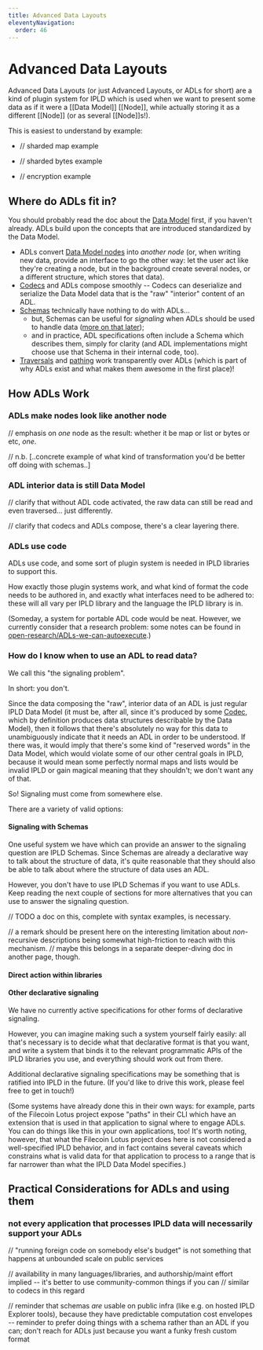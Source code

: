 ```yaml
---
title: Advanced Data Layouts
eleventyNavigation:
  order: 46
---
```


Advanced Data Layouts
=====================

Advanced Data Layouts (or just Advanced Layouts, or ADLs for short) are a kind of plugin system for IPLD
which is used when we want to present some data as if it were a [[Data Model]] [[Node]],
while actually storing it as a different [[Node]] (or as several [[Node]]s!).

This is easiest to understand by example:

- // sharded map example

- // sharded bytes example

- // encryption example


Where do ADLs fit in?
---------------------

You should probably read the doc about the [Data Model](data-model.md) first, if you haven't already.
ADLs build upon the concepts that are introduced standardized by the Data Model.

- ADLs convert [Data Model nodes](data-model.md#node) into *another node*
  (or, when writing new data, provide an interface to go the other way: let the user act like they're creating a node, but in the background create several nodes, or a different structure, which stores that data).
- [Codecs](codecs.md) and ADLs compose smoothly -- Codecs can deserialize and serialize the Data Model data that is the "raw" "interior" content of an ADL.
- [Schemas](https://specs.ipld.io/schemas/) technically have nothing to do with ADLs...
	- but, Schemas can be useful for _signaling_ when ADLs should be used to handle data ([more on that later](#signaling-with-schemas));
	- and in practice, ADL specifications often include a Schema which describes them, simply for clarity (and ADL implementations might choose use that Schema in their internal code, too).
- [Traversals](traversal.md) and [pathing](pathing.md) work transparently over ADLs (which is part of why ADLs exist and what makes them awesome in the first place)!


How ADLs Work
-------------

### ADLs make nodes look like another node

// emphasis on *one* node as the result: whether it be map or list or bytes or etc, *one*.

// n.b. [..concrete example of what kind of transformation you'd be better off doing with schemas..]

### ADL interior data is still Data Model

// clarify that without ADL code activated, the raw data can still be read and even traversed... just differently.

// clarify that codecs and ADLs compose, there's a clear layering there.

### ADLs use code

ADLs use code, and some sort of plugin system is needed in IPLD libraries to support this.

How exactly those plugin systems work, and what kind of format the code needs to be authored in,
and exactly what interfaces need to be adhered to:
these will all vary per IPLD library and the language the IPLD library is in.

(Someday, a system for portable ADL code would be neat.
However, we currently consider that a research problem:
some notes can be found in [open-research/ADLs-we-can-autoexecute](open-research/ADLs-we-can-autoexecute.md).)

### How do I know when to use an ADL to read data?

We call this "the signaling problem".

In short: you don't.

Since the data composing the "raw", interior data of an ADL is just regular IPLD Data Model
(it must be, after all, since it's produced by some [Codec](codec.md), which by definition produces data structures describable by the Data Model),
then it follows that there's absolutely no way for this data to unambiguously indicate that it needs an ADL in order to be understood.
If there was, it would imply that there's some kind of "reserved words" in the Data Model,
which would violate some of our other central goals in IPLD, because it would mean some perfectly normal maps and lists would be invalid IPLD or gain magical meaning that they shouldn't;
we don't want any of that.

So!  Signaling must come from somewhere else.

There are a variety of valid options:

#### Signaling with Schemas

One useful system we have which can provide an answer to the signaling question are IPLD Schemas.
Since Schemas are already a declarative way to talk about the structure of data,
it's quite reasonable that they should also be able to talk about where the structure of data uses an ADL.

However, you don't have to use IPLD Schemas if you want to use ADLs.
Keep reading the next couple of sections for more alternatives that you can use to answer the signaling question.

// TODO a doc on this, complete with syntax examples, is necessary.

// a remark should be present here on the interesting limitation about *non*-recursive descriptions being somewhat high-friction to reach with this mechanism.
//  maybe this belongs in a separate deeper-diving doc in another page, though.

#### Direct action within libraries


#### Other declarative signaling

We have no currently active specifications for other forms of declarative signaling.

However, you can imagine making such a system yourself fairly easily:
all that's necessary is to decide what that declarative format is that you want,
and write a system that binds it to the relevant programmatic APIs of the IPLD libraries you use,
and everything should work out from there.

Additional declarative signaling specifications may be something that is ratified into IPLD in the future.
(If you'd like to drive this work, please feel free to get in touch!)

(Some systems have already done this in their own ways: for example,
parts of the Filecoin Lotus project expose "paths" in their CLI which have an extension
that is used in that application to signal where to engage ADLs.
You can do things like this in your own applications, too!
It's worth noting, however, that what the Filecoin Lotus project does here is not considered a well-specified IPLD behavior,
and in fact contains several caveats which constrains what is valid data for that application to process to a range that is far narrower than what the IPLD Data Model specifies.)


Practical Considerations for ADLs and using them
-------------------------------------------------

### not every application that processes IPLD data will necessarily support your ADLs

// "running foreign code on somebody else's budget" is not something that happens at unbounded scale on public services

// availability in many languages/libraries, and authorship/maint effort implied -- it's better to use community-common things if you can
// similar to codecs in this regard

// reminder that schemas *are* usable on public infra (like e.g. on hosted IPLD Explorer tools), because they have predictable computation cost envelopes -- reminder to prefer doing things with a schema rather than an ADL if you can; don't reach for ADLs just because you want a funky fresh custom format
